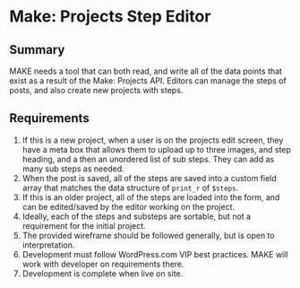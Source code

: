 Make: Projects Step Editor
==========================

Summary
-------

MAKE needs a tool that can both read, and write all of the data points that exist as a result of the Make: Projects API. Editors can manage the steps of posts, and also create new projects with steps.

Requirements
------------

1. If this is a new project, when a user is on the projects edit screen, they have a meta box that allows them to upload up to three images, and step heading, and a then an unordered list of sub steps. They can add as many sub steps as needed.
2. When the post is saved, all of the steps are saved into a custom field array that matches the data structure of `print_r` of `$steps`.
3. If this is an older project, all of the steps are loaded into the form, and can be edited/saved by the editor working on the project.
4. Ideally, each of the steps and substeps are sortable, but not a requirement for the initial project.
5. The provided wireframe should be followed generally, but is open to interpretation.
6. Development must follow WordPress.com VIP best practices. MAKE will work with developer on requirements there.
7. Development is complete when live on site.